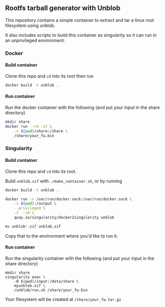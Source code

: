 Rootfs tarball generator with Unblob 
---

This repository contains a simple container to extract
and tar a linux root filesystem using unblob.

It also includes scripts to build this container as singularity so
it can run in an unprivileged environment.

### Docker
#### Build container
Clone this repo and `cd` into its root then run

```sh
docker build -t unblob .
```

#### Run container
Run the docker container with the following (and put your input in the share directory)
```sh
mkdir share
docker run --rm -it \
	-v $(pwd)/share:/share \
	/share/your_fw.bin
```



### Singularity
#### Build container
Clone this repo and `cd` into its root.

Build `unblob.sif` with `./make_container.sh`, or by running

```sh
docker build -t unblob .

docker run -v /var/run/docker.sock:/var/run/docker.sock \
	-v $(pwd):/output \
	--privileged \
	-t --rm \
	quay.io/singularity/docker2singularity unblob

mv unblob*.sif unblob.sif
```

Copy that to the environment where you'd like to run it.

#### Run container
Run the singularity container with the following (and put your input in the share directory)
```
mkdir share
singularity exec \
	-B $(pwd)/input:/data/share \
	myunblob.sif \
	/unblob/run.sh /share/your_fw.bin
```

Your filesystem will be created at `/share/your_fw.tar.gz`